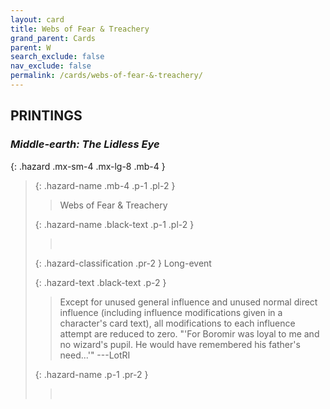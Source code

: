 ```yaml
---
layout: card
title: Webs of Fear & Treachery
grand_parent: Cards
parent: W
search_exclude: false
nav_exclude: false
permalink: /cards/webs-of-fear-&-treachery/
---
```


## PRINTINGS


### _Middle-earth: The Lidless Eye_

{: .hazard .mx-sm-4 .mx-lg-8 .mb-4 }
> {: .hazard-name .mb-4 .p-1 .pl-2 }
> > <div class="hazard-mp"></div>
> > <div class="card-name">Webs of Fear & Treachery</div>
>
> {: .hazard-name .black-text .p-1 .pl-2 }
> > &nbsp;
>
> {: .hazard-classification .pr-2 }
> Long-event
>
> {: .hazard-text .black-text .p-2 }
> > Except for unused general influence and unused normal direct influence (including influence modifications given in a character's card text), all modifications to each influence attempt are reduced to zero.   "'For Boromir was loyal to me and no wizard's pupil. He would have remembered his father's need...'" ---LotRI 
>
> {: .hazard-name .p-1 .pr-2 }
> > <div class="card-shield"></div>
> > <div class="card-corruption">&nbsp;</div>
